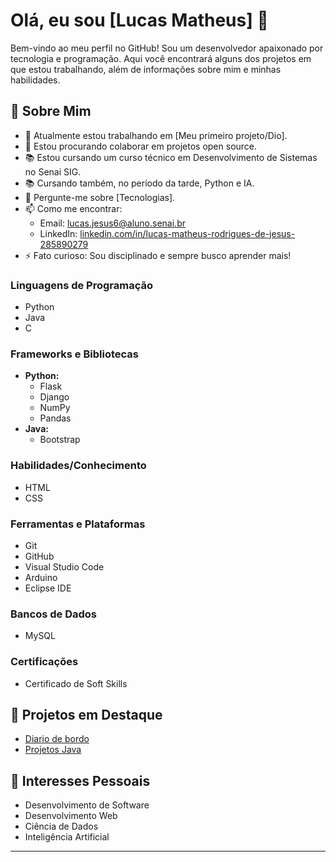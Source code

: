 # Olá, eu sou [Lucas Matheus] 👋

Bem-vindo ao meu perfil no GitHub! Sou um desenvolvedor apaixonado por tecnologia e programação. Aqui você encontrará alguns dos projetos em que estou trabalhando, além de informações sobre mim e minhas habilidades.

## 🚀 Sobre Mim
- 🔭 Atualmente estou trabalhando em [Meu primeiro projeto/Dio].
- 👯 Estou procurando colaborar em projetos open source.
- 📚 Estou cursando um curso técnico em Desenvolvimento de Sistemas no Senai SIG.
- 📚 Cursando também, no período da tarde, Python e IA.
- 💬 Pergunte-me sobre [Tecnologias].
- 📫 Como me encontrar: 
  - Email: [lucas.jesus6@aluno.senai.br](mailto:lucas.jesus6@aluno.senai.br)
  - LinkedIn: [linkedin.com/in/lucas-matheus-rodrigues-de-jesus-285890279](https://linkedin.com/in/lucas-matheus-rodrigues-de-jesus-285890279)
- ⚡ Fato curioso: Sou disciplinado e sempre busco aprender mais!

### Linguagens de Programação
- Python
- Java
- C

### Frameworks e Bibliotecas
- **Python:** 
  - Flask
  - Django
  - NumPy
  - Pandas
- **Java:**
  - Bootstrap

### Habilidades/Conhecimento
- HTML
- CSS

### Ferramentas e Plataformas
- Git
- GitHub
- Visual Studio Code
- Arduino
- Eclipse IDE

### Bancos de Dados
- MySQL

### Certificações
- Certificado de Soft Skills

## 🌟 Projetos em Destaque
- [Diario de bordo](https://github.com/lucasm9140/alo_mundo_proj_final.git)  
- [Projetos Java](https://github.com/lucasm9140/javaMatutino.git)  

## 🌱 Interesses Pessoais
- Desenvolvimento de Software
- Desenvolvimento Web
- Ciência de Dados
- Inteligência Artificial

---
